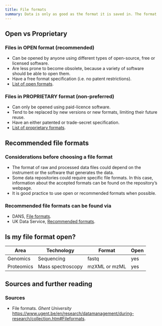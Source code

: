 ```yaml
---
title: File formats
summary: Data is only as good as the format it is saved in. The format of a file determines which programs can be used to access it.
---
```


## Open vs Proprietary
### Files in OPEN format (recommended)
* Can be opened by anyone using different types of open-source, free or licensed software.
* Are less prone to become obsolete, because a variety of software should be able to open them.
* Have a free format specification (i.e. no patent restrictions).
* [List of open formats](https://en.wikipedia.org/wiki/List_of_open_formats).

### Files in PROPRIETARY format (non-preferred)
* Can only be opened using paid-licence software.
* Tend to be replaced by new versions or new formats, limiting their future reuse.
* Have an either patented or trade-secret specification.
* [List of proprietary formats]( https://en.wikipedia.org/wiki/Proprietary_format).

## Recommended file formats
### Considerations before choosing a file format
* The format of raw and processed data files could depend on the instrument or the software that generates the data.
* Some data repositories could require specific file formats. In this case, information about the accepted formats can be found on the repository’s webpage.
* It is good practice to use open or recommended formats when possible.

### Recommended file formats can be found via
* DANS, [File formats](https://dans.knaw.nl/en/about/services/easy/information-about-depositing-data/before-depositing/file-formats).
* UK Data Service, [Recommended formats](https://www.ukdataservice.ac.uk/manage-data/format/recommended-formats).


## Is my file format open? <!--- this section needs work. Should we include the best-practice open format for each area and technology? There is no way we can include all possible file formats --->

| Area | Technology | Format | Open |
|------------|-------------------|---------------|------|
| Genomics | Sequencing | fastq | yes |
| Proteomics | Mass spectroscopy | mzXML or mzML | yes |

## Sources and further reading
### Sources
* File formats. *Ghent University* <https://www.ugent.be/en/research/datamanagement/during-research/collection.htm#Fileformats>.
